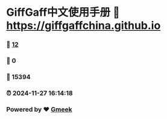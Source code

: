# GiffGaff中文使用手册 :link: https://giffgaffchina.github.io 
### :page_facing_up: [12](https://giffgaffchina.github.io/tag.html) 
### :speech_balloon: 0 
### :hibiscus: 15394 
### :alarm_clock: 2024-11-27 16:14:18 
### Powered by :heart: [Gmeek](https://github.com/Meekdai/Gmeek)
